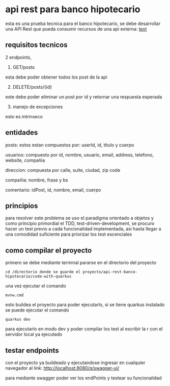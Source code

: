 # api rest para banco hipotecario

esta es una prueba tecnica para el banco hipotecario, se debe desarrollar una API Rest que pueda consumir recursos de una api externa: [text](<../../../Descargas/Prueba Técnica - Desarrollador Java Jr.docx>)

## requisitos tecnicos

2 endpoints,

1. GET/posts 

esta debe poder obtener todos los post de la api

2. DELETE/posts/{id} 

este debe poder eliminar un post por id y retornar una respuesta esperada

3. manejo de excepciones

esto es intrinseco



## entidades

posts: estos estan compuestos por: userId, id, titulo y cuerpo

usuarios: compuesto por id, nombre, usuario, email, address, telefono, website, compañia

direccion: compuesta por calle, suite, ciudad, zip code

compañia: nombre, frase y bs

comentario: idPost, id, nombre, email, cuerpo


## principios

para resolver este problema se uso el paradigma orientado a objetos y como principio primordial el TDD, test-driven-development, se procuro hacer un test previo a cada funcionalidad implementada, asi hasta llegar a una comodidad suficiente para priorizar los test escenciales

## como compilar el proyecto

primero  se debe mediante terminal pararse en el directorio del proyecto

```shell
cd /directorio donde se guarde el proyecto/api-rest-banco-hipotecario/code-with-quarkus
```

una vez ejecutar el comando

```shell
mvnw.cmd       
```

esto buildea el proyecto para poder ejecutarlo, si se tiene quarkus instalado se puede ejecutar el comando 


```shell
quarkus dev     
```

para ejecutarlo en modo dev y poder compilar los test al escribir la r con el servidor local ya ejecutado

## testar endpoints

con el proyecto ya buildeado y ejecutandose ingresar en cualquier navegador al link: [http://localhost:8080/q/swagger-ui/](https://localhost:8080/q/swagger-ui/)

para mediante swagger poder ver los endPoints y testear su funcionalidad

##



